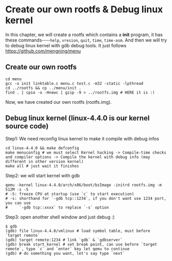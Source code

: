 # Create our own rootfs & Debug linux kernel

In this chapter, we will create a rootfs which contains a **init** program, it has these commands----`help`, `vresion`, `quit`, `time`, `time-asm`. And then we will try to debug linux kernel with gdb debug tools. It just follows https://github.com/mengning/menu

## Create our own rootfs

    cd menu
    gcc -o init linktable.c menu.c test.c -m32 -static -lpthread
    cd ../rootfs && cp ../menu/init .
    find . | cpio -o -Hnewc | gzip -9 > ../rootfs.img # HERE it is :)

Now, we have created our own rootfs (rootfs.img).

## Debug linux kernel (linux-4.4.0 is our kernel source code)

Step1: We need reconfig linux kernel to make it compile with debug infos

    cd linux-4.4.0 && make defconfig
    make menuconfig # we must select Kernel hacking -> Compile-time checks and compiler options -> Compile the kernel with debug info (may different in other version kernel)
    make all # just wait it finishes

Step2: we will start kernel with gdb

    qemu -kernel linux-4.4.0/arch/x86/boot/bzImage -initrd rootfs.img -m 512M -s -S
    # -S: freeze CPU at startup (use `c` to start execution)
    # -s: shorthand for `-gdb tcp::1234`, if you don't want use 1234 port, you can use
    #     `-gdb tcp::xxxx` to replace `-s` option

Step3: open another shell window and just debug :)

    $ gdb
    (gdb) file linux-4.4.0/vmlinux # load symbol table, must before `target remote`
    (gdb) target remote:1234 # link `gdb` & `gdbserver`
    (gdb) break start_kernel # set break point, can use before `target remote`, type `c` and `enter` key let qemu to continue
    (gdb) # do something you want, let's say type `next`
